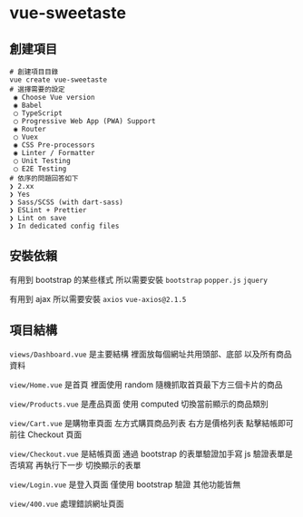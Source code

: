 # vue-sweetaste

## 創建項目

```shell
# 創建項目目錄
vue create vue-sweetaste
# 選擇需要的設定
 ◉ Choose Vue version
 ◉ Babel
 ◯ TypeScript
 ◯ Progressive Web App (PWA) Support
 ◉ Router
 ◯ Vuex
 ◉ CSS Pre-processors
 ◉ Linter / Formatter
 ◯ Unit Testing
 ◯ E2E Testing
# 依序的問題回答如下
❯ 2.xx
❯ Yes
❯ Sass/SCSS (with dart-sass)
❯ ESLint + Prettier
❯ Lint on save
❯ In dedicated config files
```

## 安裝依賴

有用到 bootstrap 的某些樣式 所以需要安裝 `bootstrap` `popper.js` `jquery`

有用到 ajax 所以需要安裝 `axios` `vue-axios@2.1.5`

## 項目結構

`views/Dashboard.vue` 是主要結構 裡面放每個網址共用頭部、底部 以及所有商品資料

`view/Home.vue` 是首頁 裡面使用 random 隨機抓取首頁最下方三個卡片的商品

`view/Products.vue` 是產品頁面 使用 computed 切換當前顯示的商品類別

`view/Cart.vue` 是購物車頁面 左方式購買商品列表 右方是價格列表 點擊結帳即可前往 Checkout 頁面

`view/Checkout.vue` 是結帳頁面 通過 bootstrap 的表單驗證加手寫 js 驗證表單是否填寫 再執行下一步 切換顯示的表單

`view/Login.vue` 是登入頁面 僅使用 bootstrap 驗證 其他功能皆無

`view/400.vue` 處理錯誤網址頁面
